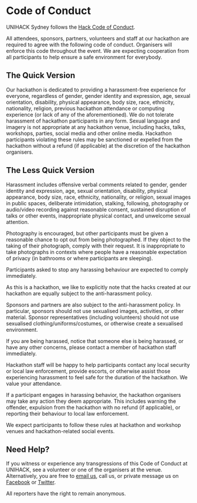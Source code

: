 # Code of Conduct

UNIHACK Sydney follows the [Hack Code of Conduct](http://hackcodeofconduct.org/).

All attendees, sponsors, partners, volunteers and staff at our hackathon are
required to agree with the following code of conduct. Organisers will enforce
this code throughout the event. We are expecting cooperation from all
participants to help ensure a safe environment for everybody.

## The Quick Version

Our hackathon is dedicated to providing a harassment-free experience for
everyone, regardless of gender, gender identity and expression, age, sexual
orientation, disability, physical appearance, body size, race, ethnicity,
nationality, religion, previous hackathon attendance or computing experience (or
lack of any of the aforementioned). We do not tolerate harassment of hackathon
participants in any form. Sexual language and imagery is not appropriate at
any hackathon venue, including hacks, talks, workshops, parties, social media
and other online media. Hackathon participants violating these rules may be
sanctioned or expelled from the hackathon without a refund (if applicable) at
the discretion of the hackathon organisers.

## The Less Quick Version

Harassment includes offensive verbal comments related to gender, gender identity
 and expression, age, sexual orientation, disability, physical appearance, body
 size, race, ethnicity, nationality, or religion, sexual images in public spaces,
 deliberate intimidation, stalking, following, photography or audio/video
 recording against reasonable consent, sustained disruption of talks or other
 events, inappropriate physical contact, and unwelcome sexual attention.

Photography is encouraged, but other participants must be given a reasonable
chance to opt out from being photographed. If they object to the taking of their
photograph, comply with their request. It is inappropriate to take photographs
in contexts where people have a reasonable expectation of privacy (in bathrooms
or where participants are sleeping).

Participants asked to stop any harassing behaviour are expected to comply
immediately.

As this is a hackathon, we like to explicitly note that the hacks created at our
hackathon are equally subject to the anti-harassment policy.

Sponsors and partners are also subject to the anti-harassment policy. In
particular, sponsors should not use sexualised images, activities, or other
material. Sponsor representatives (including volunteers) should not use
sexualised clothing/uniforms/costumes, or otherwise create a sexualised
environment.

If you are being harassed, notice that someone else is being harassed, or have
any other concerns, please contact a member of hackathon staff immediately.

Hackathon staff will be happy to help participants contact any local security or
local law enforcement, provide escorts, or otherwise assist those experiencing
harassment to feel safe for the duration of the hackathon. We value your
attendance.

If a participant engages in harassing behavior, the hackathon organisers may
take any action they deem appropriate. This includes warning the offender,
expulsion from the hackathon with no refund (if applicable), or reporting their
behaviour to local law enforcement.

We expect participants to follow these rules at hackathon and workshop venues
and hackathon-related social events.

## Need Help?

If you witness or experience any transgressions of this Code of Conduct at
UNIHACK, see a volunteer or one of the organisers at the venue. Alternatively,
you are free to [email us](mailto:team@unihack.net), call us, or private message
us on [Facebook](http://facebook.com/unihacksyd) or
[Twitter](http://twitter.com/unihacksyd).

All reporters have the right to remain anonymous.

